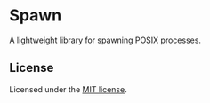 # Spawn

A lightweight library for spawning POSIX processes.

## License

Licensed under the [MIT license](LICENSE).
